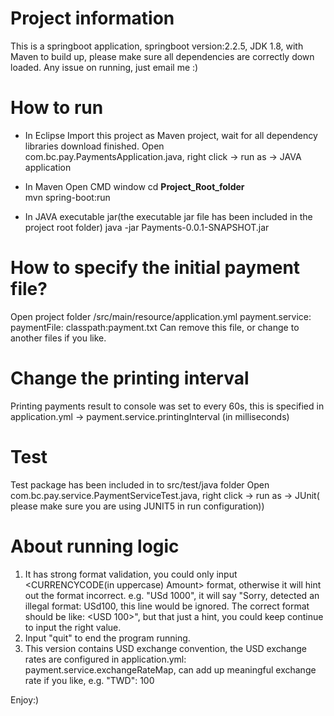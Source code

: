 # Project information
This is a springboot application, springboot version:2.2.5, JDK 1.8, with Maven to build up, please make sure all dependencies are correctly down loaded.
Any issue on running, just email me :)

# How to run
* In Eclipse
Import this project as Maven project, wait for all dependency libraries download finished.
Open com.bc.pay.PaymentsApplication.java, right click -> run as -> JAVA application

* In Maven
Open CMD window
cd __Project_Root_folder__  
mvn spring-boot:run

* In JAVA executable jar(the executable jar file has been included in the project root folder)
java -jar Payments-0.0.1-SNAPSHOT.jar

# How to specify the initial payment file?
Open project folder /src/main/resource/application.yml
payment.service:
  paymentFile: classpath:payment.txt
Can remove this file, or change to another files if you like.

# Change the printing interval
Printing payments result to console was set to every 60s, this is specified in application.yml -> payment.service.printingInterval (in milliseconds)

# Test
Test package has been included in to src/test/java folder
Open com.bc.pay.service.PaymentServiceTest.java, right click -> run as -> JUnit( please make sure you are using JUNIT5 in run configuration))

# About running logic
1. It has strong format validation, you could only input <CURRENCYCODE(in uppercase) Amount> format, otherwise it will hint out the format incorrect.
e.g. "USd 1000", it will say "Sorry, detected an illegal format: USd100, this line would be ignored. The correct format should be like: <USD 100>", 
but that just a hint, you could keep continue to input the right value.
2. Input "quit" to end the program running.
3. This version contains USD exchange convention, the USD exchange rates are configured in application.yml: payment.service.exchangeRateMap, can add up 
meaningful exchange rate if you like, e.g. "TWD": 100

Enjoy:)
